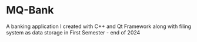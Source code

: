 # MQ-Bank
A banking application I created with C++ and Qt Framework along with filing system as data storage in First Semester - end of 2024

